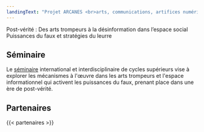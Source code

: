 ```yaml
---
landingText: "Projet ARCANES <br>arts, communications, artifices numériques et espaces sociaux"
---
```


Post-vérité : Des arts trompeurs à la désinformation dans l’espace social  
Puissances du faux et stratégies du leurre

## Séminaire

Le [séminaire](/seminaire/) international et interdisciplinaire de cycles supérieurs vise à explorer les mécanismes à l'œuvre dans les arts trompeurs et l'espace informationnel qui activent les puissances du faux, prenant place dans une ère de post-vérité.

## Partenaires

{{< partenaires >}}
